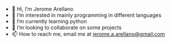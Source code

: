 - 👋 Hi, I’m Jerome Arellano
- 👀 I’m interested in mainly programming in different languages
- 🌱 I’m currently learning python
- 💞️ I’m looking to collaborate on some projects
- 📫 How to reach me, email me at jerome.a.arellano@gmail.com

<!---
jeromearellano/jeromearellano is a ✨ special ✨ repository because its `README.md` (this file) appears on your GitHub profile.
You can click the Preview link to take a look at your changes.
--->
